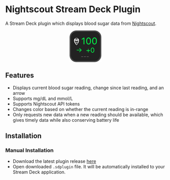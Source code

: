 # Nightscout Stream Deck Plugin

A Stream Deck plugin which displays blood sugar data from [Nightscout](https://github.com/nightscout/cgm-remote-monitor).

<p align="center">
  <img src="./assets/preview.svg" title="Nightscout Preview Image" align="center" width="100"/>
</p>

## Features

- Displays current blood sugar reading, change since last reading, and an arrow
- Supports mg/dL and mmol/L
- Supports Nightscout API tokens
- Changes color based on whether the current reading is in-range
- Only requests new data when a new reading should be available, which gives timely data while also conserving battery life

## Installation

### Manual Installation

- Download the latest plugin release [here](https://github.com/gabe565/streamdeck-nightscout/releases/latest)
- Open downloaded `.sdplugin` file. It will be automatically installed to your Stream Deck application.

